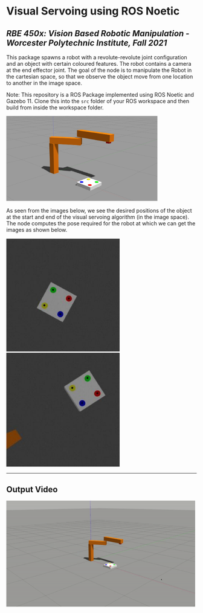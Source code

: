 # Visual Servoing using ROS Noetic

## *RBE 450x: Vision Based Robotic Manipulation - Worcester Polytechnic Institute, Fall 2021*

This package spawns a robot with a revolute-revolute joint configuration and an object with certain coloured features. The robot contains a camera at the end effector joint. The goal of the node is to manipulate the Robot in the cartesian space, so that we observe the object move from one location to another in the image space.

Note: This repository is a ROS Package implemented using ROS Noetic and Gazebo 11. Clone this into the `src` folder of your ROS workspace and then build from inside the workspace folder.

<img src="docs/robot_object_config.png" width=400/>

As seen from the images below, we see the desired positions of the object at the start and end of the visual servoing algorithm (in the image space). The node computes the pose required for the robot at which we can get the images as shown below.

<img src="docs/object_initial_position.png" width=300/>
<img src="docs/object_final_position.png" width=300/>

---
## Output Video
<img src="docs/output_video.gif" width=500/>